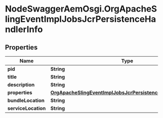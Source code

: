 # NodeSwaggerAemOsgi.OrgApacheSlingEventImplJobsJcrPersistenceHandlerInfo

## Properties

Name | Type | Description | Notes
------------ | ------------- | ------------- | -------------
**pid** | **String** |  | [optional] 
**title** | **String** |  | [optional] 
**description** | **String** |  | [optional] 
**properties** | [**OrgApacheSlingEventImplJobsJcrPersistenceHandlerProperties**](OrgApacheSlingEventImplJobsJcrPersistenceHandlerProperties.md) |  | [optional] 
**bundleLocation** | **String** |  | [optional] 
**serviceLocation** | **String** |  | [optional] 


